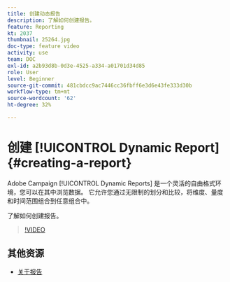 ```yaml
---
title: 创建动态报告
description: 了解如何创建报告。
feature: Reporting
kt: 2037
thumbnail: 25264.jpg
doc-type: feature video
activity: use
team: DOC
exl-id: a2b93d8b-0d3e-4525-a334-a01701d34d85
role: User
level: Beginner
source-git-commit: 481cbdcc9ac7446cc36fbff6e3d6e43fe333d30b
workflow-type: tm+mt
source-wordcount: '62'
ht-degree: 32%

---
```


# 创建 [!UICONTROL Dynamic Report]{#creating-a-report}

Adobe Campaign [!UICONTROL Dynamic Reports] 是一个灵活的自由格式环境，您可以在其中浏览数据。 它允许您通过无限制的划分和比较，将维度、量度和时间范围组合到任意组合中。

了解如何创建报告。

>[!VIDEO](https://video.tv.adobe.com/v/25264/?quality=12)

## 其他资源

* [关于报告](https://experienceleague.adobe.com/docs/campaign-standard/using/reporting/about-reporting/about-dynamic-reports.html?lang=en)
